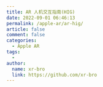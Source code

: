 ```yaml
---
title: AR 人机交互指南(HIG)
date: 2022-09-01 06:46:13
permalink: /apple-ar/ar-hig/
article: false
comment: false
categories:
  - Apple AR
tags:
  - 
author: 
  name: xr-bro
  link: https://github.com/xr-bro
---
```

